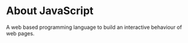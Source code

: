# About JavaScript

A web based programming language to build an interactive behaviour of web pages.

